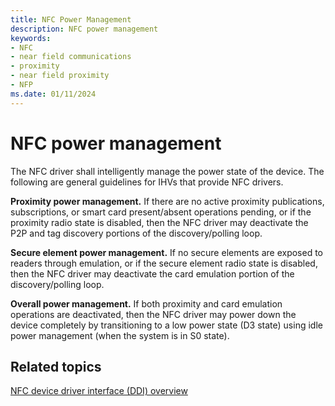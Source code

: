 ```yaml
---
title: NFC Power Management
description: NFC power management
keywords:
- NFC
- near field communications
- proximity
- near field proximity
- NFP
ms.date: 01/11/2024
---
```


# NFC power management

The NFC driver shall intelligently manage the power state of the device. The following are general guidelines for IHVs that provide NFC drivers.

**Proximity power management.** If there are no active proximity publications, subscriptions, or smart card present/absent operations pending, or if the proximity radio state is disabled, then the NFC driver may deactivate the P2P and tag discovery portions of the discovery/polling loop.

**Secure element power management.** If no secure elements are exposed to readers through emulation, or if the secure element radio state is disabled, then the NFC driver may deactivate the card emulation portion of the discovery/polling loop.

**Overall power management.** If both proximity and card emulation operations are deactivated, then the NFC driver may power down the device completely by transitioning to a low power state (D3 state) using idle power management (when the system is in S0 state).

## Related topics

[NFC device driver interface (DDI) overview](/windows-hardware/drivers/ddi/_nfpdrivers)
